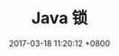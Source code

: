 ---
layout: post
title:  "Java 锁"
date:   2017-03-18 11:20:12 +0800
categories: Java Lock
tag: Java
---